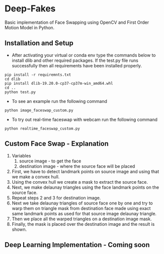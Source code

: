 # Deep-Fakes
Basic implementation of Face Swapping using OpenCV and First Order Motion Model in Python.

## Installation and Setup

- After activating your virtual or conda env type the commands below to install dlib and other required packages. If the test.py file runs successfully then all requirements have been installed properly.
```
pip install -r requiremnts.txt
cd dlib
pip install dlib-19.20.0-cp37-cp37m-win_amd64.whl
cd ..
python test.py
```
- To see an example run the following command
```
python image_faceswap_custom.py
```
- To try out real-time faceswap with webcam run the following command
```
python realtime_faceswap_custom.py
```

## Custom Face Swap - Explanation

1. Variables
    1. source image - to get the face
    2. destination image - where the source face will be placed
2. First, we have to detect landmark points on source image and using that we make a convex hull.
3. Using the convex hull we create a mask to extract the source face.
4. Next, we make delaunay triangles using the face landmark points on the source face.
5. Repeat steps 2 and 3 for destination image.
6. Next we take delaunay triangles of source face one by one and try to warp them on triangle mask from destination face made using exact same landmark points as used for that source image delaunay triangle.
7. Then we place all the warped triangles on a destination image mask.
8. Finally, the mask is placed over the destination image and the result is shown.

## Deep Learning Implementation - Coming soon